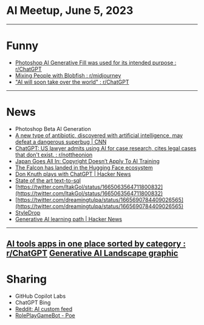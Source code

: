 # AI Meetup, June 5, 2023
---
# Funny
* [Photoshop AI Generative Fill was used for its intended purpose : r/ChatGPT](https://www.reddit.com/r/ChatGPT/comments/13wfaqg/photoshop_ai_generative_fill_was_used_for_its/)
* [Mixing People with Blobfish : r/midjourney](https://www.reddit.com/r/midjourney/comments/14070le/mixing_people_with_blobfish/)
* ["AI will soon take over the world" : r/ChatGPT](https://www.reddit.com/r/ChatGPT/comments/13y5166/ai_will_soon_take_over_the_world/)

---
# News
* Photoshop Beta AI Generation
* [A new type of antibiotic, discovered with artificial intelligence, may defeat a dangerous superbug | CNN](https://www.cnn.com/2023/05/25/health/antibiotic-artificial-intelligence-superbug/index.html)
* [ChatGPT: US lawyer admits using AI for case research, cites legal cases that don't exist. : r/nottheonion](https://www.reddit.com/r/nottheonion/comments/13tlbc4/chatgpt_us_lawyer_admits_using_ai_for_case)
* [Japan Goes All In: Copyright Doesn’t Apply To AI Training](https://technomancers.ai/japan-goes-all-in-copyright-doesnt-apply-to-ai-training/)
* [The Falcon has landed in the Hugging Face ecosystem](https://huggingface.co/blog/falcon)
* [Don Knuth plays with ChatGPT | Hacker News](https://news.ycombinator.com/item?id=36012360)
* [State of the art text-to-sql](https://twitter.com/omarsar0/status/1664441085693657088)
* [https://twitter.com/ItakGol/status/1665063564711800832](https://twitter.com/ItakGol/status/1665063564711800832)
* [https://twitter.com/dreamingtulpa/status/1665690784409026565](https://twitter.com/dreamingtulpa/status/1665690784409026565)
* [StyleDrop](https://twitter.com/natanielruizg/status/1664653573597065225)
* [Generative AI learning path | Hacker News](https://news.ycombinator.com/item?id=36192195)

---
[AI tools apps in one place sorted by category : r/ChatGPT](https://www.reddit.com/r/ChatGPT/comments/13up0c6/ai_tools_apps_in_one_place_sorted_by_category/)
[Generative AI Landscape graphic](yzihs827wr2b1.webp)
---
# Sharing
* GitHub Copilot Labs
* ChatGPT Bing
* [Reddit: AI custom feed](https://www.reddit.com/user/dardan_aeneas/m/ai/)
* [RolePlayGameBot - Poe](https://poe.com/RolePlayGameBot)

